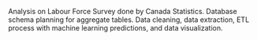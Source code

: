 Analysis on Labour Force Survey done by Canada Statistics. Database schema planning for aggregate tables. Data cleaning, data extraction, ETL process with machine learning predictions, and data visualization. 
